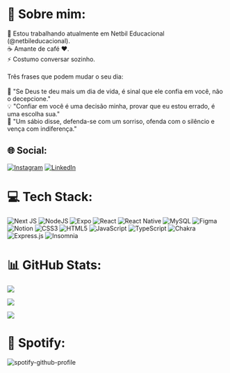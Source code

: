 # 💫 Sobre mim:
🔭 Estou trabalhando atualmente em Netbil Educacional (@netbileducacional).<br>☕️ Amante de café ❤️.<br>⚡️ Costumo conversar sozinho.<br><br>Três frases que podem mudar o seu dia:<br><br>🌠 "Se Deus te deu mais um dia de vida, é sinal que ele confia em você, não o decepcione."<br>💡 "Confiar em você é uma decisão minha, provar que eu estou errado, é uma escolha sua."<br>💎 "Um sábio disse, defenda-se com um sorriso, ofenda com o silêncio e vença com indiferença."


## 🌐 Social:
[![Instagram](https://img.shields.io/badge/Instagram-%23E4405F.svg?logo=Instagram&logoColor=white)](https://instagram.com/itheusnunes) [![LinkedIn](https://img.shields.io/badge/LinkedIn-%230077B5.svg?logo=linkedin&logoColor=white)](https://linkedin.com/in/nunesboraso) 

# 💻 Tech Stack:
![Next JS](https://img.shields.io/badge/Next-black?style=for-the-badge&logo=next.js&logoColor=white) ![NodeJS](https://img.shields.io/badge/node.js-6DA55F?style=for-the-badge&logo=node.js&logoColor=white) ![Expo](https://img.shields.io/badge/expo-1C1E24?style=for-the-badge&logo=expo&logoColor=#D04A37) ![React](https://img.shields.io/badge/react-%2320232a.svg?style=for-the-badge&logo=react&logoColor=%2361DAFB) ![React Native](https://img.shields.io/badge/react_native-%2320232a.svg?style=for-the-badge&logo=react&logoColor=%2361DAFB) ![MySQL](https://img.shields.io/badge/mysql-%2300f.svg?style=for-the-badge&logo=mysql&logoColor=white) 	![Figma](https://img.shields.io/badge/figma-%23F24E1E.svg?style=for-the-badge&logo=figma&logoColor=white) ![Notion](https://img.shields.io/badge/Notion-%23000000.svg?style=for-the-badge&logo=notion&logoColor=white) ![CSS3](https://img.shields.io/badge/css3-%231572B6.svg?style=for-the-badge&logo=css3&logoColor=white) ![HTML5](https://img.shields.io/badge/html5-%23E34F26.svg?style=for-the-badge&logo=html5&logoColor=white) ![JavaScript](https://img.shields.io/badge/javascript-%23323330.svg?style=for-the-badge&logo=javascript&logoColor=%23F7DF1E) ![TypeScript](https://img.shields.io/badge/typescript-%23007ACC.svg?style=for-the-badge&logo=typescript&logoColor=white) ![Chakra](https://img.shields.io/badge/chakra-%234ED1C5.svg?style=for-the-badge&logo=chakraui&logoColor=white) ![Express.js](https://img.shields.io/badge/express.js-%23404d59.svg?style=for-the-badge&logo=express&logoColor=%2361DAFB) ![Insomnia](https://img.shields.io/badge/Insomnia-black?style=for-the-badge&logo=insomnia&logoColor=5849BE)

# 📊 GitHub Stats:
![](https://github-readme-stats.vercel.app/api?username=matheusnunesboraso&theme=dark&hide_border=false&include_all_commits=true&count_private=true)<br/>

![](https://github-readme-streak-stats.herokuapp.com/?user=matheusnunesboraso&theme=dark&hide_border=false)<br/>

![](https://github-readme-stats.vercel.app/api/top-langs/?username=matheusnunesboraso&theme=dark&hide_border=false&include_all_commits=true&count_private=true&layout=compact)

# 🧩 Spotify:
![spotify-github-profile](https://spotify-github-profile.vercel.app/api/view.svg?uid=audfzlr0x2tx9wdiqo6cn1vts&redirect=true][https://spotify-github-profile.vercel.app/api/view.svg?uid=audfzlr0x2tx9wdiqo6cn1vts&cover_image=true&theme=default&show_offline=true)
